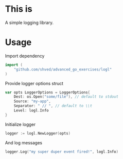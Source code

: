 # This is

A simple logging library.

# Usage

Import dependency

```go
import (
	"github.com/shved/advanced_go_exercises/logl"
)
```

Provide logger options struct
```go
var opts LoggerOptions = LoggerOptions{
	Dest: os.Open("some/file"), // default to stdout
	Source: "my-app",
	Separator: " // ", // default to \\t
	Level: logl.Info
}
```

Initialize logger
```go
logger := logl.NewLogger(opts)
```

And log messages
```go
logger.Log("my super duper event fired!", logl.Info)
```
